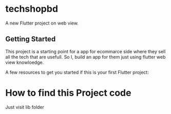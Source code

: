 # techshopbd

A new Flutter project on web view.

## Getting Started

This project is a starting point for a app for ecommarce side where they sell all the tech that are usefull.
So I, build an app for them just using flutter web view knowloedge.

A few resources to get you started if this is your first Flutter project:

# How to find this Project code

Just visit lib folder
